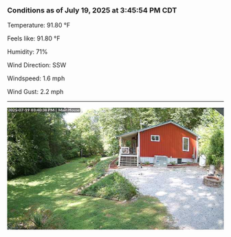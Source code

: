 ### Conditions as of July 19, 2025 at 3:45:54 PM CDT 

Temperature: 91.80 &deg;F

Feels like: 91.80 &deg;F

Humidity: 71%

Wind Direction: SSW

Windspeed: 1.6 mph

Wind Gust: 2.2 mph

---

<img src="./images/latest.jpeg"/>

